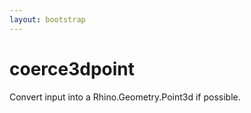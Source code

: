 ```yaml
---
layout: bootstrap
---
```


# coerce3dpoint

Convert input into a Rhino.Geometry.Point3d if possible.


